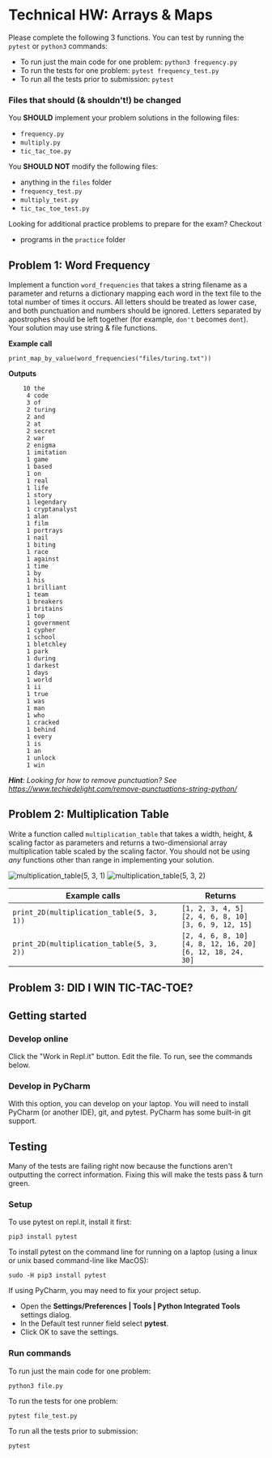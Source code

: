 # Technical HW: Arrays & Maps
Please complete the following 3 functions. 
You can test by running the `pytest` or `python3` commands:

* To run just the main code for one problem: `python3 frequency.py`
* To run the tests for one problem: `pytest frequency_test.py`
* To run all the tests prior to submission: `pytest`

### Files that should (& shouldn't!) be changed

You **SHOULD** implement your problem solutions in the following files:
* `frequency.py`
* `multiply.py`
* `tic_tac_toe.py`

You **SHOULD NOT** modify the following files:
* anything in the `files` folder
* `frequency_test.py`
* `multiply_test.py`
* `tic_tac_toe_test.py`

Looking for additional practice problems to prepare for the exam? Checkout
* programs in the `practice` folder

<!--### General Hints
* ???-->

## Problem 1: Word Frequency

Implement a function `word_frequencies` that takes
a string filename as a parameter and returns a
dictionary mapping each word in the text file
to the total number of times it occurs. All
letters should be treated as lower case, and both
punctuation and numbers should be ignored.
Letters separated by apostrophes should be left together
(for example, `don't` becomes `dont`).
Your solution may use string & file functions.

**Example call**

`print_map_by_value(word_frequencies("files/turing.txt"))`

**Outputs**
```
    10 the
     4 code
     3 of
     2 turing
     2 and
     2 at
     2 secret
     2 war
     2 enigma
     1 imitation
     1 game
     1 based
     1 on
     1 real
     1 life
     1 story
     1 legendary
     1 cryptanalyst
     1 alan
     1 film
     1 portrays
     1 nail
     1 biting
     1 race
     1 against
     1 time
     1 by
     1 his
     1 brilliant
     1 team
     1 breakers
     1 britains
     1 top
     1 government
     1 cypher
     1 school
     1 bletchley
     1 park
     1 during
     1 darkest
     1 days
     1 world
     1 ii
     1 true
     1 was
     1 man
     1 who
     1 cracked
     1 behind
     1 every
     1 is
     1 an
     1 unlock
     1 win
```

_**Hint**: Looking for how to remove punctuation? 
See https://www.techiedelight.com/remove-punctuations-string-python/_

## Problem 2: Multiplication Table

Write a function called `multiplication_table` that
takes a width, height, & scaling factor as parameters
and returns a two-dimensional array multiplication
table scaled by the scaling factor.
You should not be using _any_ functions other than range 
in implementing your solution.

![multiplication_table(5, 3, 1)](http://emhill.github.io/151/morea/12.arrays//fig1.png)
![multiplication_table(5, 3, 2)](http://emhill.github.io/151/morea/12.arrays//fig2.png)


| **Example calls** | **Returns** |
| -------------- | --------- |
| `print_2D(multiplication_table(5, 3, 1))` | `[1, 2, 3, 4, 5]`<br>`[2, 4, 6, 8, 10]`<br>`[3, 6, 9, 12, 15]` |
| `print_2D(multiplication_table(5, 3, 2))` | `[2, 4, 6, 8, 10]`<br>`[4, 8, 12, 16, 20]`<br>`[6, 12, 18, 24, 30]` |

<!--_**Hint**: use an extra queue to help!_-->

## Problem 3: DID I WIN TIC-TAC-TOE?

## Getting started

### Develop online

Click the "Work in Repl.it" button. Edit the file. To run, see the commands below.

### Develop in PyCharm

With this option, you can develop on your laptop. 
You will need to install PyCharm (or another IDE),
git, and pytest. PyCharm has some built-in git 
support.

## Testing
Many of the tests are failing right now because the 
functions
aren't outputting the correct information. Fixing this
will make the tests pass & turn green.

### Setup
To use pytest on repl.it, install it first:

`pip3 install pytest`

To install pytest on the command line for running on a laptop (using a linux or unix based command-line like MacOS):

`sudo -H pip3 install pytest`

If using PyCharm, you may need to fix your project setup.
- Open the **Settings/Preferences | Tools | Python Integrated Tools** settings dialog.
- In the Default test runner field select **pytest**.
- Click OK to save the settings.

### Run commands
To run just the main code for one problem:

`python3 file.py`

To run the tests for one problem:

`pytest file_test.py`

To run all the tests prior to submission:

`pytest`
